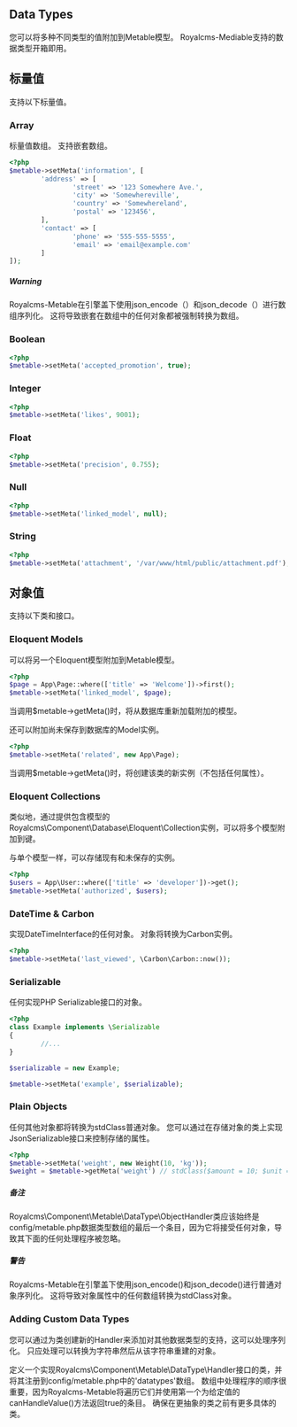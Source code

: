 ## Data Types 

您可以将多种不同类型的值附加到Metable模型。 Royalcms-Mediable支持的数据类型开箱即用。

## 标量值

支持以下标量值。

### Array

标量值数组。 支持嵌套数组。

```php
<?php
$metable->setMeta('information', [
        'address' => [
                'street' => '123 Somewhere Ave.',
                'city' => 'Somewhereville',
                'country' => 'Somewhereland',
                'postal' => '123456',
        ],
        'contact' => [
                'phone' => '555-555-5555',
                'email' => 'email@example.com'
        ]
]);
```

##### Warning

Royalcms-Metable在引擎盖下使用json_encode（）和json_decode（）进行数组序列化。 这将导致嵌套在数组中的任何对象都被强制转换为数组。

### Boolean

```php
<?php
$metable->setMeta('accepted_promotion', true);
```

### Integer

```php
<?php
$metable->setMeta('likes', 9001);
```

### Float

```php
<?php
$metable->setMeta('precision', 0.755);
```

### Null

```php
<?php
$metable->setMeta('linked_model', null);
```

### String

```php
<?php
$metable->setMeta('attachment', '/var/www/html/public/attachment.pdf');
```

## 对象值

支持以下类和接口。

### Eloquent Models

可以将另一个Eloquent模型附加到Metable模型。

```php
<?php
$page = App\Page::where(['title' => 'Welcome'])->first();
$metable->setMeta('linked_model', $page);
```

当调用$metable->getMeta()时，将从数据库重新加载附加的模型。

还可以附加尚未保存到数据库的Model实例。

```php
<?php
$metable->setMeta('related', new App\Page);
```

当调用$metable->getMeta()时，将创建该类的新实例（不包括任何属性）。

### Eloquent Collections

类似地，通过提供包含模型的Royalcms\Component\Database\Eloquent\Collection实例，可以将多个模型附加到键。

与单个模型一样，可以存储现有和未保存的实例。

```php
<?php
$users = App\User::where(['title' => 'developer'])->get();
$metable->setMeta('authorized', $users);
```

### DateTime & Carbon

实现DateTimeInterface的任何对象。 对象将转换为Carbon实例。

```php
<?php
$metable->setMeta('last_viewed', \Carbon\Carbon::now());
```

### Serializable

任何实现PHP Serializable接口的对象。

```php
<?php
class Example implements \Serializable
{
        //...
}

$serializable = new Example;

$metable->setMeta('example', $serializable);
```

### Plain Objects

任何其他对象都将转换为stdClass普通对象。 您可以通过在存储对象的类上实现JsonSerializable接口来控制存储的属性。

```php
<?php
$metable->setMeta('weight', new Weight(10, 'kg'));
$weight = $metable->getMeta('weight') // stdClass($amount = 10; $unit => 'kg');
```

##### 备注

Royalcms\Component\Metable\DataType\ObjectHandler类应该始终是config/metable.php数据类型数组的最后一个条目，因为它将接受任何对象，导致其下面的任何处理程序被忽略。

##### 警告

Royalcms-Metable在引擎盖下使用json_encode()和json_decode()进行普通对象序列化。 这将导致对象属性中的任何数组转换为stdClass对象。

### Adding Custom Data Types

您可以通过为类创建新的Handler来添加对其他数据类型的支持，这可以处理序列化。 只应处理可以转换为字符串然后从该字符串重建的对象。

定义一个实现Royalcms\Component\Metable\DataType\Handler接口的类，并将其注册到config/metable.php中的'datatypes'数组。 数组中处理程序的顺序很重要，因为Royalcms-Metable将遍历它们并使用第一个为给定值的canHandleValue()方法返回true的条目。 确保在更抽象的类之前有更多具体的类。